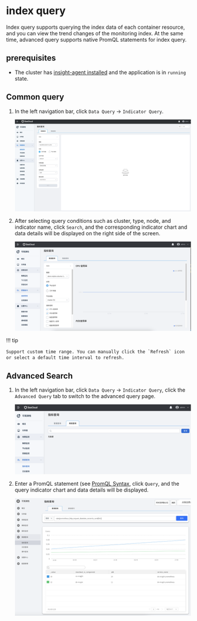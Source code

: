 # index query

Index query supports querying the index data of each container resource, and you can view the trend changes of the monitoring index. At the same time, advanced query supports native PromQL statements for index query.

## prerequisites

- The cluster has [insight-agent installed](../../06UserGuide/01quickstart/installagent.md) and the application is in `running` state.

## Common query

1. In the left navigation bar, click `Data Query` -> `Indicator Query`.

    ![Query result](../../images/metric01.png)

2. After selecting query conditions such as cluster, type, node, and indicator name, click `Search`, and the corresponding indicator chart and data details will be displayed on the right side of the screen.

    ![Query result](../../images/metric02.png)

!!! tip

    Support custom time range. You can manually click the `Refresh` icon or select a default time interval to refresh.

## Advanced Search

1. In the left navigation bar, click `Data Query` -> `Indicator Query`, click the `Advanced Query` tab to switch to the advanced query page.

    ![Advanced Query](../../images/metric03.png)

2. Enter a PromQL statement (see [PromQL Syntax](https://prometheus.io/docs/prometheus/latest/querying/basics/), click `Query`, and the query indicator chart and data details will be displayed.

    ![Query result](../../images/metric04.png)